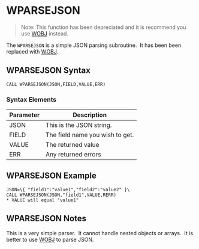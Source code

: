 # WPARSEJSON

<PageHeader />

> Note: This function has been depreciated and it is recommend you use [WOBJ](../wobj/README.md) instead.

The `WPARSEJSON` is a simple JSON parsing subroutine.  It has been been replaced with [WOBJ](../wobj/README.md).

## WPARSEJSON Syntax

```
CALL WPARSEJSON(JSON,FIELD,VALUE,ERR)
```

### Syntax Elements

| Parameter | Description                     |
| --------- | ------------------------------- |
| JSON      | This is the JSON string.        |
| FIELD     | The field name you wish to get. |
| VALUE     | The returned value              |
| ERR       | Any returned errors             |

## WPARSEJSON Example

```
JSON=\{ "field1":"value1","field2":"value2" }\
CALL WPARSEJSON(JSON,"field1",VALUE,RERR)
* VALUE will equal "value1"
```

## WPARSEJSON Notes

This is a very simple parser.  It cannot handle nested objects or arrays.  It is better to use [WOBJ](../wobj/README.md) to parse JSON.

<PageFooter />
